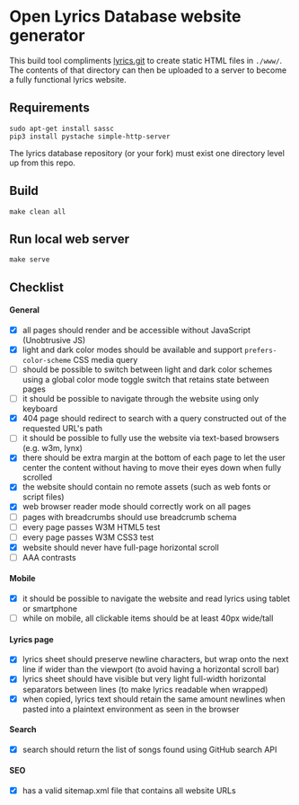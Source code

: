 # Open Lyrics Database website generator

This build tool compliments [lyrics.git](https://github.com/Lyrics/lyrics) to create static HTML files in `./www/`. The contents of that directory can then be uploaded to a server to become a fully functional lyrics website.

## Requirements

    sudo apt-get install sassc
    pip3 install pystache simple-http-server

The lyrics database repository (or your fork) must exist one directory
level up from this repo.


## Build

    make clean all


## Run local web server

    make serve


## Checklist

#### General
 - [x] all pages should render and be accessible without JavaScript (Unobtrusive JS)
 - [x] light and dark color modes should be available and support `prefers-color-scheme` CSS media query
 - [ ] should be possible to switch between light and dark color schemes using a global color mode toggle switch that retains state between pages
 - [ ] it should be possible to navigate through the website using only keyboard
 - [x] 404 page should redirect to search with a query constructed out of the requested URL's path
 - [ ] it should be possible to fully use the website via text-based browsers (e.g. w3m, lynx)
 - [x] there should be extra margin at the bottom of each page to let the user center the content without having to move their eyes down when fully scrolled
 - [x] the website should contain no remote assets (such as web fonts or script files)
 - [x] web browser reader mode should correctly work on all pages
 - [ ] pages with breadcrumbs should use breadcrumb schema
 - [ ] every page passes W3M HTML5 test
 - [ ] every page passes W3M CSS3 test
 - [x] website should never have full-page horizontal scroll
 - [ ] AAA contrasts

#### Mobile
 - [x] it should be possible to navigate the website and read lyrics using tablet or smartphone
 - [ ] while on mobile, all clickable items should be at least 40px wide/tall

#### Lyrics page
 - [x] lyrics sheet should preserve newline characters, but wrap onto the next line if wider than the viewport (to avoid having a horizontal scroll bar)
 - [x] lyrics sheet should have visible but very light full-width horizontal separators between lines (to make lyrics readable when wrapped)
 - [x] when copied, lyrics text should retain the same amount newlines when pasted into a plaintext environment as seen in the browser

#### Search
 - [x] search should return the list of songs found using GitHub search API

#### SEO
 - [x] has a valid sitemap.xml file that contains all website URLs
